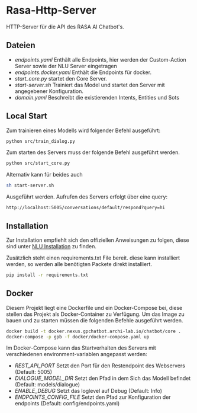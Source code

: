 # Rasa-Http-Server
HTTP-Server für die API des RASA AI Chatbot's.

## Dateien
* *endpoints.yaml* Enthält alle Endpoints, hier werden der Custom-Action Server sowie der NLU Server eingetragen
* *endpoints.docker.yaml* Enthält die Endpoints für docker.
* *start_core.py* startet den Core Server.
* *start-server.sh* Trainiert das Model und startet den Server mit angegebener Konfiguration.
* *domain.yaml* Beschreibt die existierenden Intents, Entities und Sots

## Local Start
Zum trainieren eines Modells wird folgender Befehl ausgeführt:
```bash
python src/train_dialog.py
```
Zum starten des Servers muss der folgende Befehl ausgeführt werden.
```bash
python src/start_core.py
```
Alternativ kann für beides auch
```bash
sh start-server.sh
```
Ausgeführt werden.
Aufrufen des Servers erfolgt über eine query:
```
http://localhost:5005/conversations/default/respond?query=hi
```

## Installation

Zur Installation empfiehlt sich den offiziellen Anweisungen zu folgen, diese sind unter [NLU Installation](http://www.rasa.com/docs/nlu/installation/) zu finden.

Zusätzlich steht einen requirements.txt File bereit. diese kann installiert werden, so werden alle benötigten Packete direkt installiert.

```bash
pip install -r requirements.txt
```

## Docker
Diesem Projekt liegt eine Dockerfile und ein Docker-Compose bei, diese stellen das Projekt als Docker-Container zu Verfügung.
Um das Image zu bauen und zu starten müssen die folgenden Befehle ausgeführt werden.

```bash
docker build -t docker.nexus.gpchatbot.archi-lab.io/chatbot/core .
docker-compose -p gpb -f docker/docker-compose.yaml up
```

Im Docker-Compose kann das Startverhalten des Servers mit verschiedenen environment-variablen angepasst werden:
* *REST_API_PORT* Setzt den Port für den Restendpoint des Webservers (Default: 5005)
* *DIALOGUE_MODEL_DIR* Setzt den Pfad in dem Sich das Modell befindet (Default: models/dialogue)
* *ENABLE_DEBUG* Setzt das loglevel auf Debug (Default: Info)
* *ENDPOINTS_CONFIG_FILE* Setzt den Pfad zur Konfiguration der endpoints (Default: config/endpoints.yaml)